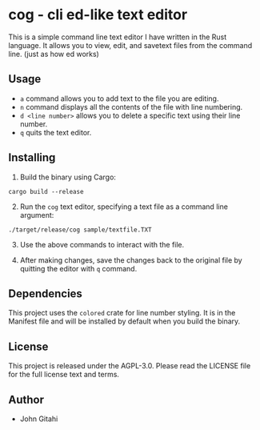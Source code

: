 # cog - cli ed-like text editor

This is a simple command line text editor I have written in the Rust language. It allows you to view, edit, and savetext files from the command line. (just as how ed works)

## Usage

- `a` command allows you to add text to the file you are editing.
- `n` command displays all the contents of the file with line numbering.
- `d <line number>` allows you to delete a specific text using their line number.
- `q` quits the text editor.

## Installing

1. Build the binary using Cargo:
```shell
cargo build --release
```

2. Run the `cog` text editor, specifying a text file as a command line argument:
```shell
./target/release/cog sample/textfile.TXT
```

3. Use the above commands to interact with the file.

4. After making changes, save the changes back to the original file by quitting the editor with `q` command.

## Dependencies

This project uses the `colored` crate for line number styling. It is in the Manifest file and will be installed by default when you build the binary.

## License
This project is released under the AGPL-3.0. Please read the LICENSE file for the full license text and terms.

## Author

- John Gitahi
